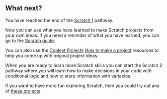 ## What next?

You have reached the end of the [Scratch 1](https://projects.raspberrypi.org/en/raspberrypi/scratch-1) pathway.

Now you can use what you have learned to make Scratch projects from your own ideas. If you need a reminder of what you have learned, you can go to the [Scratch guide](https://projects.raspberrypi.org/en/projects/getting-started-scratch).

You can also use the [Coolest Projects](https://coolestprojects.org/) [How to make a project](https://coolestprojects.org/2020/03/31/how-to-make-a-project-workbook-and-additional-resources/) resources to help you come up with original project ideas.

When you are ready to learn more Scratch skills you can start the Scratch 2 pathway where you will learn how to make decisions in your code with conditional logic and how to store information with variables.

If you want to have more fun exploring Scratch, then you could try out any of [these projects](https://projects.raspberrypi.org/en/projects?software%5B%5D=scratch&curriculum%5B%5D=%201).

